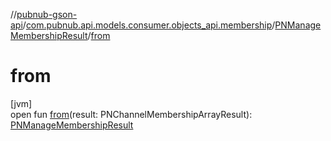 //[pubnub-gson-api](../../../index.md)/[com.pubnub.api.models.consumer.objects_api.membership](../index.md)/[PNManageMembershipResult](index.md)/[from](from.md)

# from

[jvm]\
open fun [from](from.md)(result: PNChannelMembershipArrayResult): [PNManageMembershipResult](index.md)

